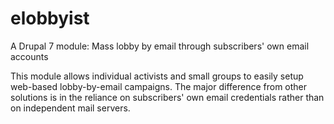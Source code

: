 elobbyist
=========

A Drupal 7 module: Mass lobby by email through subscribers' own email accounts

This module allows individual activists and small groups to easily setup web-based lobby-by-email campaigns.
The major difference from other solutions is in the reliance on subscribers' own email credentials rather than on independent mail servers.
